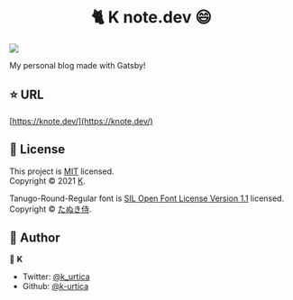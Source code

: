 <h1 align="center">🐈 K note.dev 😄</h1>

![](https://user-images.githubusercontent.com/46732829/117561285-62ab1f00-b0d0-11eb-9d13-aee348d30665.png)

My personal blog made with Gatsby!

## ⭐️ URL

[https://knote.dev/](https://knote.dev/)

## 📄 License

This project is [MIT](https://opensource.org/licenses/MIT) licensed.<br />
Copyright © 2021 [K](https://github.com/k-urtica/myblog).

Tanugo-Round-Regular font is [SIL Open Font License Version 1.1](https://opensource.org/licenses/OFL-1.1) licensed.<br />
Copyright © [たぬき侍](https://tanukifont.com/).

## 👀 Author

👤 **K**

- Twitter: [@k_urtica](https://twitter.com/k_urtica)
- Github: [@k-urtica](https://github.com/k-urtica)
